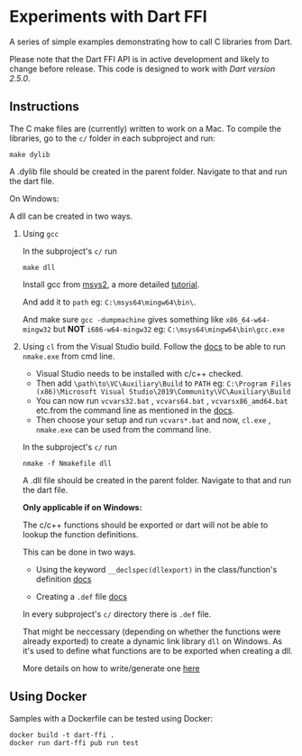 # Experiments with Dart FFI

A series of simple examples demonstrating how to call C libraries from Dart.

Please note that the Dart FFI API is in active development and likely to change
before release. This code is designed to work with *Dart version 2.5.0*.

## Instructions

The C make files are (currently) written to work on a Mac. To compile the
libraries, go to the `c/` folder in each subproject and run:

``` shell
make dylib
```

A .dylib file should be created in the parent folder. Navigate to that and run
the dart file.

On Windows:

A dll can be created in two ways.

1. Using `gcc`

    In the subproject's `c/` run

    ```shell
    make dll
    ```

    Install gcc from [msys2](https://www.msys2.org/), a more detailed [tutorial](https://github.com/orlp/dev-on-windows/wiki/Installing-GCC--&-MSYS2).

    And add it to `path` eg: `C:\msys64\mingw64\bin\`.

    And make sure `gcc -dumpmachine` gives something like `x86_64-w64-mingw32` but **NOT** `i686-w64-mingw32`
    eg: `C:\msys64\mingw64\bin\gcc.exe`


2. Using `cl` from the Visual Studio build.
    Follow the [docs](https://docs.microsoft.com/en-us/cpp/build/building-on-the-command-line?view=vs-2019) to be able to run `nmake.exe` from cmd line.

    * Visual Studio needs to be installed with c/c++ checked.
    * Then add `\path\to\VC\Auxiliary\Build` to `PATH` eg: `C:\Program Files (x86)\Microsoft Visual Studio\2019\Community\VC\Auxiliary\Build` 
    * You can now run `vcvars32.bat` , `vcvars64.bat` , `vcvarsx86_amd64.bat` etc.from the command line as mentioned in the [docs](https://docs.microsoft.com/en-us/cpp/build/building-on-the-command-line?view=vs-2019#developer_command_file_locations).
    * Then choose your setup and run `vcvars*.bat` and now, `cl.exe` , `nmake.exe` can be used from the command line.

    In the subproject's `c/` run

    ``` shell
    nmake -f Nmakefile dll
    ```

    A .dll file should be created in the parent folder. Navigate to that and run
    the dart file.

    **Only applicable if on Windows:**

    The c/c++ functions should be exported or dart will not be able to lookup the function definitions.

    This can be done in two ways.

    * Using the keyword `__declspec(dllexport)` in the class/function's definition [docs](https://docs.microsoft.com/en-us/cpp/build/exporting-from-a-dll-using-declspec-dllexport?redirectedfrom=MSDN&view=vs-2019)

    * Creating a `.def` file [docs](https://msdn.microsoft.com/en-us/library/d91k01sh.aspx)

    In every subproject's `c/` directory there is `.def` file.

    That might be neccessary (depending on whether the functions were already exported) to create a dynamic link library `dll` on Windows. As it's used to define what functions are to be exported when creating a dll.

    More details on how to write/generate one [here](https://stackoverflow.com/a/32284832/8608146)

## Using Docker

Samples with a Dockerfile can be tested using Docker:

```
docker build -t dart-ffi .
docker run dart-ffi pub run test
```
